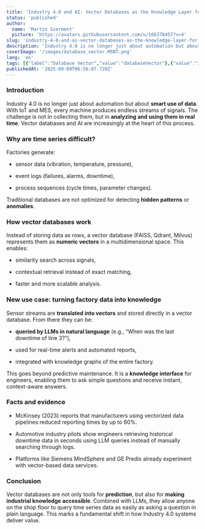 ```yaml
---
title: 'Industry 4.0 and AI: Vector Databases as the Knowledge Layer for Time Series Data'
status: 'published'
author:
  name: 'Martin Szerment'
  picture: 'https://avatars.githubusercontent.com/u/166378457?v=4'
slug: 'industry-4-0-and-ai-vector-databases-as-the-knowledge-layer-for-time-series-data'
description: 'Industry 4.0 is no longer just about automation but about smart use of data. With IoT and MES, every machine produces endless streams of signals. The challenge is not in collecting them, but in analyzing and using them in real time. Vector databases and AI are increasingly at the heart of this process.'
coverImage: '/images/database_vector-M5NT.png'
lang: 'en'
tags: [{"label":"Database Vector","value":"databaseVector"},{"value":"industry40","label":"Industry 4.0"},{"value":"llmModels","label":"LLM Models"}]
publishedAt: '2025-09-09T06:56:07.720Z'
---
```


### Introduction

Industry 4.0 is no longer just about automation but about **smart use of data**. With IoT and MES, every machine produces endless streams of signals. The challenge is not in collecting them, but in **analyzing and using them in real time**. Vector databases and AI are increasingly at the heart of this process.

### Why are time series difficult?

Factories generate:

- sensor data (vibration, temperature, pressure),

- event logs (failures, alarms, downtime),

- process sequences (cycle times, parameter changes).

Traditional databases are not optimized for detecting **hidden patterns** or **anomalies**.

### How vector databases work

Instead of storing data as rows, a vector database (FAISS, Qdrant, Milvus) represents them as **numeric vectors** in a multidimensional space. This enables:

- similarity search across signals,

- contextual retrieval instead of exact matching,

- faster and more scalable analysis.

### New use case: turning factory data into knowledge

Sensor streams are **translated into vectors** and stored directly in a vector database. From there they can be:

- **queried by LLMs in natural language** (e.g., “When was the last downtime of line 3?”),

- used for real-time alerts and automated reports,

- integrated with knowledge graphs of the entire factory.

This goes beyond predictive maintenance. It is a **knowledge interface** for engineers, enabling them to ask simple questions and receive instant, context-aware answers.

### Facts and evidence

- McKinsey (2023) reports that manufacturers using vectorized data pipelines reduced reporting times by up to 60%.

- Automotive industry pilots show engineers retrieving historical downtime data in seconds using LLM queries instead of manually searching through logs.

- Platforms like Siemens MindSphere and GE Predix already experiment with vector-based data services.

### Conclusion

Vector databases are not only tools for **prediction**, but also for **making industrial knowledge accessible**. Combined with LLMs, they allow anyone on the shop floor to query time series data as easily as asking a question in plain language. This marks a fundamental shift in how Industry 4.0 systems deliver value.